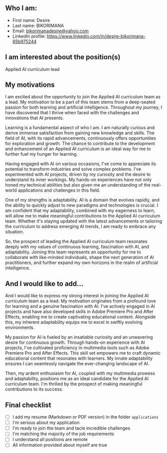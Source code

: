 ## Who I am:

- First name: Desire
- Last name: BIKORIMANA
- Email: bikorimanadesire@yahoo.com
- LinkedIn profile: https://www.linkedin.com/in/desire-bikorimana-65b975244

## I am interested about the position(s)

Applied AI curriculum lead

## My motivations

I am excited about the opportunity to join the Applied AI curriculum team as a lead. My motivation to be a part of this team stems from a deep-seated passion for both learning and artificial intelligence. Throughout my journey, I have discovered that I thrive when faced with the challenges and innovations that AI presents.

Learning is a fundamental aspect of who I am. I am naturally curious and derive immense satisfaction from gaining new knowledge and skills. The field of AI, with its rapid advancements, continuously offers opportunities for exploration and growth. The chance to contribute to the development and enhancement of an Applied AI curriculum is an ideal way for me to further fuel my hunger for learning.

Having engaged with AI on various occasions, I've come to appreciate its potential to transform industries and solve complex problems. I've experimented with AI projects, driven by my curiosity and the desire to understand its inner workings. My hands-on experiences have not only honed my technical abilities but also given me an understanding of the real-world applications and challenges in this field.

One of my strengths is adaptability. AI is a domain that evolves rapidly, and the ability to quickly adjust to new paradigms and technologies is crucial. I am confident that my adaptability, combined with my eagerness to learn, will allow me to make meaningful contributions to the Applied AI curriculum team. Whether it's staying updated with the latest advancements or tailoring the curriculum to address emerging AI trends, I am ready to embrace any situation.

So, the prospect of leading the Applied AI curriculum team resonates deeply with my values of continuous learning, fascination with AI, and adaptability. Joining this team represents an opportunity for me to collaborate with like-minded individuals, shape the next generation of AI practitioners, and further expand my own horizons in the realm of artificial intelligence.

## And I would like to add...

And I would like to express my strong interest in joining the Applied AI curriculum team as a lead. My motivation originates from a profound love for learning and a genuine fascination with AI. I've actively engaged in AI projects and have also developed skills in Adobe Premiere Pro and After Effects, enabling me to create captivating educational content. Alongside this, my inherent adaptability equips me to excel in swiftly evolving environments.

My passion for AI is fueled by an insatiable curiosity and an unwavering desire for continuous growth. Through hands-on experience with AI projects, I've cultivated proficiency in multimedia tools such as Adobe Premiere Pro and After Effects. This skill set empowers me to craft dynamic educational content that resonates with learners. My innate adaptability ensures I can seamlessly navigate the ever-changing landscape of AI.

Then, my ardent enthusiasm for AI, coupled with my multimedia prowess and adaptability, positions me as an ideal candidate for the Applied AI curriculum team. I'm thrilled by the prospect of making meaningful contributions to its success.

## Final checklist

- [ ] I add my resume (Markdown or PDF version) in the folder `applications`
- [ ] I'm serious about my application
- [ ] I'm ready to join the team and tacle incredible challenges
- [ ] I'm matching the majority of the job requirements
- [ ] I understand all positions are remote
- [ ] All information provided about myself are true

